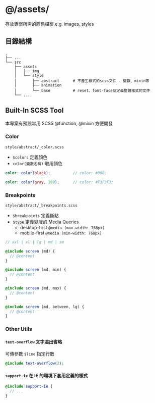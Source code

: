 # @/assets/

存放專案所需的靜態檔案 e.g. images, styles

## 目錄結構
```
.
├── ...
└── src
    ├── assets
    │   ├── img
    │   └── style
    │       ├── abstract      # 不產生樣式的scss文件 - 變數、mixin等
    │       ├── animation
    │       └── base          # reset、font-face及定義整體樣式的文件
    └── ...
```

## Built-In SCSS Tool
 本專案有預設常用 SCSS @function, @mixin 方便開發

### Color
`style/abstract/_color.scss`  
- `$colors` 定義顏色
- `color(變數名稱)` 取用顏色
  
```scss
color: color(black);          // color: #000;
```
```scss
color: color(gray, 100);      // color: #F3F3F3;
```

### Breakpoints
`style/abstract/_breakpoints.scss`

- `$breakpoints` 定義斷點
- `$type` 定義變版的 Media Queries
  - desktop-first `@media (max-width: 768px)`
  - mobile-first `@media (min-width: 768px)`

```scss
// xxl | xl | lg | md | sm

@include screen (md) {
  // @content
}

@include screen (md, min) {
  // @content
}

@include screen (md, max) {
  // @content
}

@include screen (md, between, lg) {
  // @content
}
```

### Other Utils

#### `text-overflow` 文字溢出省略  
可傳參數 `$line` 指定行數

```scss
@include text-overflow(2);
```

#### `support-ie` 在 IE 的環境下套用定義的樣式

```scss
@include support-ie {
  // ...
}
```

